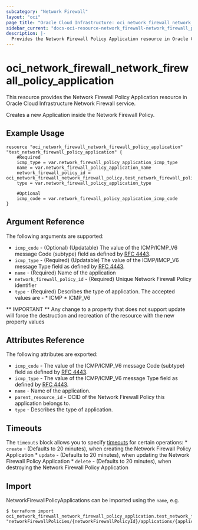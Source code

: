```yaml
---
subcategory: "Network Firewall"
layout: "oci"
page_title: "Oracle Cloud Infrastructure: oci_network_firewall_network_firewall_policy_application"
sidebar_current: "docs-oci-resource-network_firewall-network_firewall_policy_application"
description: |-
  Provides the Network Firewall Policy Application resource in Oracle Cloud Infrastructure Network Firewall service
---
```


# oci_network_firewall_network_firewall_policy_application
This resource provides the Network Firewall Policy Application resource in Oracle Cloud Infrastructure Network Firewall service.

Creates a new Application inside the Network Firewall Policy.


## Example Usage

```hcl
resource "oci_network_firewall_network_firewall_policy_application" "test_network_firewall_policy_application" {
	#Required
	icmp_type = var.network_firewall_policy_application_icmp_type
	name = var.network_firewall_policy_application_name
	network_firewall_policy_id = oci_network_firewall_network_firewall_policy.test_network_firewall_policy.id
	type = var.network_firewall_policy_application_type

	#Optional
	icmp_code = var.network_firewall_policy_application_icmp_code
}
```

## Argument Reference

The following arguments are supported:

* `icmp_code` - (Optional) (Updatable) The value of the ICMP/ICMP_V6 message Code (subtype) field as defined by [RFC 4443](https://www.rfc-editor.org/rfc/rfc4443.html#section-2.1).
* `icmp_type` - (Required) (Updatable) The value of the ICMP/IMCP_V6 message Type field as defined by [RFC 4443](https://www.rfc-editor.org/rfc/rfc4443.html#section-2.1).
* `name` - (Required) Name of the application
* `network_firewall_policy_id` - (Required) Unique Network Firewall Policy identifier
* `type` - (Required) Describes the type of application. The accepted values are - * ICMP * ICMP_V6


** IMPORTANT **
Any change to a property that does not support update will force the destruction and recreation of the resource with the new property values

## Attributes Reference

The following attributes are exported:

* `icmp_code` - The value of the ICMP/ICMP_V6 message Code (subtype) field as defined by [RFC 4443](https://www.rfc-editor.org/rfc/rfc4443.html#section-2.1).
* `icmp_type` - The value of the ICMP/ICMP_V6 message Type field as defined by [RFC 4443](https://www.rfc-editor.org/rfc/rfc4443.html#section-2.1).
* `name` - Name of the application.
* `parent_resource_id` - OCID of the Network Firewall Policy this application belongs to.
* `type` - Describes the type of application.

## Timeouts

The `timeouts` block allows you to specify [timeouts](https://registry.terraform.io/providers/oracle/oci/latest/docs/guides/changing_timeouts) for certain operations:
	* `create` - (Defaults to 20 minutes), when creating the Network Firewall Policy Application
	* `update` - (Defaults to 20 minutes), when updating the Network Firewall Policy Application
	* `delete` - (Defaults to 20 minutes), when destroying the Network Firewall Policy Application


## Import

NetworkFirewallPolicyApplications can be imported using the `name`, e.g.

```
$ terraform import oci_network_firewall_network_firewall_policy_application.test_network_firewall_policy_application "networkFirewallPolicies/{networkFirewallPolicyId}/applications/{applicationName}" 
```

